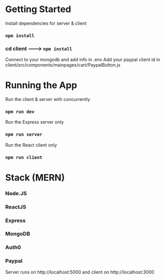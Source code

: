 # Getting Started
 Install dependencies for server & client
### `npm install`
### cd client ---> `npm install`
Connect to your mongodb and add info in .env
Add your paypal client id in client/src/components/mainpages/cart/PaypalButton.js

# Running the App
Run the client & server with concurrently
### `npm run dev`
Run the Express server only
### `npm run server`
Run the React client only
### `npm run client`

# Stack (MERN)
### Node.JS 
### ReactJS 
### Express 
### MongoDB 
### Auth0 
### Paypal
 Server runs on http://localhost:5000 and client on http://localhost:3000
